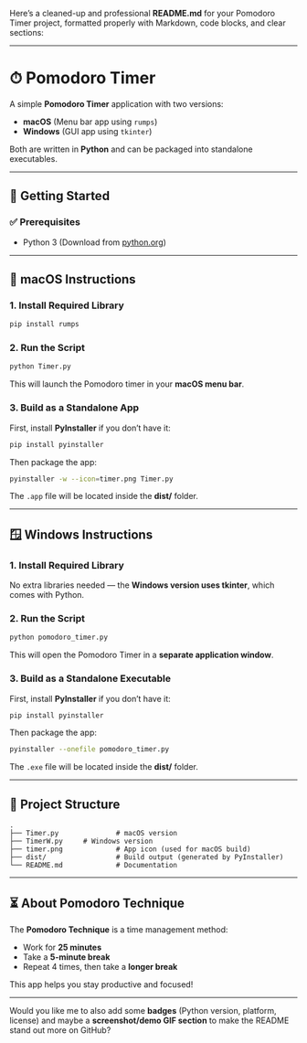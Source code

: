 Here’s a cleaned-up and professional **README.md** for your Pomodoro Timer project, formatted properly with Markdown, code blocks, and clear sections:

---

# ⏱ Pomodoro Timer

A simple **Pomodoro Timer** application with two versions:

* **macOS** (Menu bar app using `rumps`)
* **Windows** (GUI app using `tkinter`)

Both are written in **Python** and can be packaged into standalone executables.

---

## 🚀 Getting Started

### ✅ Prerequisites

* Python 3 (Download from [python.org](https://www.python.org/downloads/))

---

## 🍏 macOS Instructions

### 1. Install Required Library

```bash
pip install rumps
```

### 2. Run the Script

```bash
python Timer.py
```

This will launch the Pomodoro timer in your **macOS menu bar**.

### 3. Build as a Standalone App

First, install **PyInstaller** if you don’t have it:

```bash
pip install pyinstaller
```

Then package the app:

```bash
pyinstaller -w --icon=timer.png Timer.py
```

The `.app` file will be located inside the **dist/** folder.

---

## 🪟 Windows Instructions

### 1. Install Required Library

No extra libraries needed — the **Windows version uses tkinter**, which comes with Python.

### 2. Run the Script

```bash
python pomodoro_timer.py
```

This will open the Pomodoro Timer in a **separate application window**.

### 3. Build as a Standalone Executable

First, install **PyInstaller** if you don’t have it:

```bash
pip install pyinstaller
```

Then package the app:

```bash
pyinstaller --onefile pomodoro_timer.py
```

The `.exe` file will be located inside the **dist/** folder.

---

## 📂 Project Structure

```
.
├── Timer.py              # macOS version
├── TimerW.py     # Windows version
├── timer.png             # App icon (used for macOS build)
├── dist/                 # Build output (generated by PyInstaller)
└── README.md             # Documentation
```

---

## ⏳ About Pomodoro Technique

The **Pomodoro Technique** is a time management method:

* Work for **25 minutes**
* Take a **5-minute break**
* Repeat 4 times, then take a **longer break**

This app helps you stay productive and focused!

---

Would you like me to also add some **badges** (Python version, platform, license) and maybe a **screenshot/demo GIF section** to make the README stand out more on GitHub?
